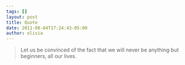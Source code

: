 ```yaml
---
tags: []
layout: post
title: Quote
date: 2011-08-04T17:24:43-05:00
author: olivia
---
```


> Let us be convinced of the fact that we will never be anything but beginners, all our lives.
